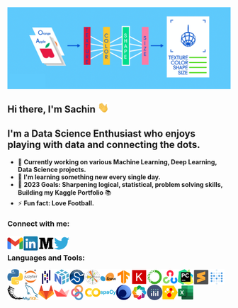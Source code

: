 <img align="center" alt="Cover" width="850px" src="https://github.com/iamsachinbagale/iamsachinbagale/blob/main/assets/cover.gif"/>

## Hi there, I'm Sachin <img src="https://github.com/iamsachinbagale/iamsachinbagale/blob/main/assets/Hello.gif" width="25"/>

## I'm a Data Science Enthusiast who enjoys playing with data and connecting the dots.
- 🔭 <b> Currently working on various Machine Learning, Deep Learning, Data Science projects. </b>
- 🌱 <b> I'm learning something new every single day. </b>
- 🥅 <b> 2023 Goals: Sharpening logical, statistical, problem solving skills, Building my Kaggle Portfolio </b>📚
- ⚡ <b> Fun fact: Love Football. </b>


### Connect with me:

[<img align="left" alt="codeSTACKr.com" width="35px" src="https://github.com/iamsachinbagale/iamsachinbagale/blob/main/assets/gmail.png"/>][gmail]
[<img align="left" alt="codeSTACKr | LinkedIn" width="35px" src="https://github.com/iamsachinbagale/iamsachinbagale/blob/main/assets/linkedin.png"/>][linkedin]
[<img align="left" alt="codeSTACKr | Twitter" width="35px" src="https://github.com/iamsachinbagale/iamsachinbagale/blob/main/assets/medium.png"/>][medium]
[<img align="left" alt="codeSTACKr | Twitter" width="35px" src="https://github.com/iamsachinbagale/iamsachinbagale/blob/main/assets/twitter.png"/>][twitter]

<br />

### Languages and Tools:

[<img align="left" alt="Python" width="35px" src="https://github.com/iamsachinbagale/iamsachinbagale/blob/main/assets/python.png"/>][python]

[<img align="left" alt="Jupyter Notebook" width="35px" src="https://github.com/iamsachinbagale/iamsachinbagale/blob/main/assets/jupyter_notebook.png"/>][jupyter_notebook]

[<img align="left" alt="Pandas" width="35px" src="https://github.com/iamsachinbagale/iamsachinbagale/blob/main/assets/pandas.png"/>][pandas]

[<img align="left" alt="NumPy" width="35px" src="https://github.com/iamsachinbagale/iamsachinbagale/blob/main/assets/numpy1.png"/>][numpy]

[<img align="left" alt="SciPy" width="35px" src="https://github.com/iamsachinbagale/iamsachinbagale/blob/main/assets/scipy.png"/>][scipy]

[<img align="left" alt="Matplotlib" width="35px" src="https://github.com/iamsachinbagale/iamsachinbagale/blob/main/assets/matplotlib.png"/>][matplotlib]

[<img align="left" alt="Scikit Learn" width="35px" src="https://github.com/iamsachinbagale/iamsachinbagale/blob/main/assets/scikit_learn.png"/>][scikit-learn]

[<img align="left" alt="Tensorflow" width="35px" src="https://github.com/iamsachinbagale/iamsachinbagale/blob/main/assets/tensorflow.png"/>][tensorflow]

[<img align="left" alt="Keras" width="35px" src="https://github.com/iamsachinbagale/iamsachinbagale/blob/main/assets/keras.png"/>][keras]

[<img align="left" alt="Anaconda" width="35px" src="https://github.com/iamsachinbagale/iamsachinbagale/blob/main/assets/anaconda.png"/>][anaconda]

[<img align="left" alt="Open CV" width="35px" src="https://github.com/iamsachinbagale/iamsachinbagale/blob/main/assets/open_cv.png"/>][open-cv]

[<img align="left" alt="PyCharm" width="35px" src="https://github.com/iamsachinbagale/iamsachinbagale/blob/main/assets/pycharm.png"/>][pycharm]

[<img align="left" alt="Sublime Text" width="35px" src="https://github.com/iamsachinbagale/iamsachinbagale/blob/main/assets/sublime_text.png"/>][sublime_text]

[<img align="left" alt="Metabase" width="35px" src="https://github.com/iamsachinbagale/iamsachinbagale/blob/main/assets/metabase.png"/>][metabase]

[<img align="left" alt="Flask" width="35px" src="https://github.com/iamsachinbagale/iamsachinbagale/blob/main/assets/flask1.png"/>][flask]

[<img align="left" alt="MySQL" width="35px" src="https://github.com/iamsachinbagale/iamsachinbagale/blob/main/assets/mysql.png"/>][mysql]

[<img align="left" alt="GitLab" width="35px" src="https://github.com/iamsachinbagale/iamsachinbagale/blob/main/assets/gitlab.png"/>][gitlab]

[<img align="left" alt="Streamlit" width="35px" src="https://github.com/iamsachinbagale/iamsachinbagale/blob/main/assets/streamlit.png"/>][streamlit]

[<img align="left" alt="Binder" width="35px" src="https://github.com/iamsachinbagale/iamsachinbagale/blob/main/assets/binder.png"/>][binder]

[<img align="left" alt="Colab" width="35px" src="https://github.com/iamsachinbagale/iamsachinbagale/blob/main/assets/colab.png"/>][colab]

[<img align="left" alt="Spacy" width="35px" src="https://github.com/iamsachinbagale/iamsachinbagale/blob/main/assets/spacy.png"/>][spacy]

[<img align="left" alt="Gensim" width="35px" src="https://github.com/iamsachinbagale/iamsachinbagale/blob/main/assets/gensim2.png"/>][gensim]

[<img align="left" alt="Bokeh" width="35px" src="https://github.com/iamsachinbagale/iamsachinbagale/blob/main/assets/bokeh.png"/>][bokeh]

[<img align="left" alt="Plotly" width="35px" src="https://github.com/iamsachinbagale/iamsachinbagale/blob/main/assets/plotly.png"/>][plotly]

[<img align="left" alt="CatBoost" width="35px" src="https://github.com/iamsachinbagale/iamsachinbagale/blob/main/assets/catboost.png"/>][catboost]

[<img align="left" alt="Excel" width="35px" src="https://github.com/iamsachinbagale/iamsachinbagale/blob/main/assets/excel.png"/>][excel]

<br />
<br />

[gmail]: https://mail.google.com/mail/?view=cm&fs=1&tf=1&to=sachinworld1234@gmail.com
[linkedin]: https://www.linkedin.com/in/sachinbagale/
[medium]: https://medium.com/@sachinworld1234
[twitter]: https://twitter.com/Sachin_bagale27/
[kaggle]: https://www.kaggle.com/sachinbagale

[python]: https://www.python.org/
[jupyter_notebook]: https://jupyter.org/
[pandas]: https://pandas.pydata.org/
[numpy]: https://numpy.org/
[scipy]: https://www.scipy.org/
[matplotlib]: https://matplotlib.org/
[scikit-learn]: https://scikit-learn.org/stable/
[tensorflow]: https://www.tensorflow.org/
[keras]: https://keras.io/
[anaconda]: https://www.anaconda.com/
[open-cv]: https://opencv.org/
[pycharm]: https://www.jetbrains.com/pycharm/
[sublime_text]: https://www.sublimetext.com/
[metabase]: https://www.metabase.com/
[flask]: https://flask.palletsprojects.com/en/1.1.x/
[mysql]: https://www.mysql.com/
[gitlab]: http://gitlab.com/
[streamlit]: https://www.streamlit.io/
[binder]: https://mybinder.org/
[colab]: https://colab.research.google.com/
[spacy]: https://spacy.io/
[gensim]: https://radimrehurek.com/gensim/
[bokeh]: https://bokeh.org/
[plotly]: https://plotly.com/python/
[catboost]: https://catboost.ai/
[excel]: https://www.microsoft.com/en-in/microsoft-365/excel
